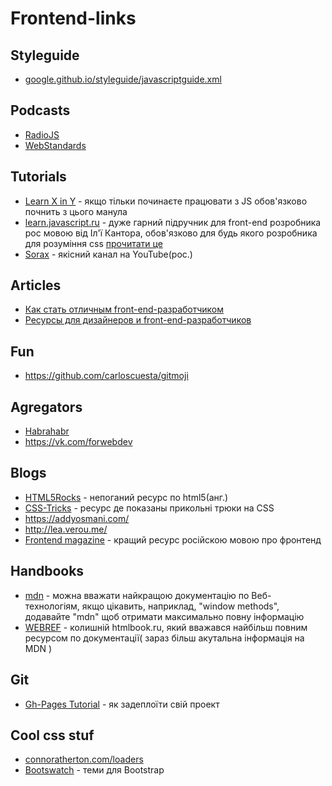 # Frontend-links
## Styleguide
* [google.github.io/styleguide/javascriptguide.xml](https://google.github.io/styleguide/javascriptguide.xml)

## Podcasts
* [RadioJS](https://radiojs.ru/)
* [WebStandards](https://soundcloud.com/web-standards)

## Tutorials
* [Learn X in Y](http://learnxinyminutes.com/docs/ru-ru/javascript-ru/) - якщо тільки починаєте працювати з JS обов'язково почнить з цього манула
* [learn.javascript.ru](//learn.javascript.ru) - дуже гарний підручник для front-end розробника рос мовою від Іл'ї Кантора, обов'язково для будь якого розробника для розуміння css [прочитати це](http://learn.javascript.ru/css-for-js)
* [Sorax](//www.youtube.com/user/ArtSorax) - якісний канал на YouTube(рос.)

## Articles

* [Как стать отличным front-end-разработчиком](https://habrahabr.ru/company/friifond/blog/293936/)
* [Ресурсы для дизайнеров и front-end-разработчиков](https://habrahabr.ru/company/it-grad/blog/272387/)

## Fun

* https://github.com/carloscuesta/gitmoji

## Agregators
* [Habrahabr](https://habrahabr.ru/posts/frontend/)
* https://vk.com/forwebdev

## Blogs
* [HTML5Rocks](http://www.html5rocks.com) - непоганий ресурс по html5(анг.)
* [CSS-Tricks](https://css-tricks.com/) - ресурс де показаны прикольні трюки на CSS
* https://addyosmani.com/
* http://lea.verou.me/
* [Frontend magazine](//frontender.info/) - кращий ресурс російскою мовою про фронтенд

## Handbooks
* [mdn](//developer.mozilla.org/ru/) - можна вважати найкращою документацію по Веб-технологіям, якщо цікавить, наприклад, "window methods", додавайте "mdn" щоб отримати максимально повну інформацію
* [WEBREF](//webref.ru) - колишній htmlbook.ru, який вважався найбільш повним ресурсом по документації( зараз більш акутальна інформація на MDN )

## Git
* [Gh-Pages Tutorial](https://www.thinkful.com/learn/a-guide-to-using-github-pages/) - як задеплоїти свій проект

## Cool css stuf
* [connoratherton.com/loaders](https://connoratherton.com/loaders)
* [Bootswatch](https://bootswatch.com/) - теми для Bootstrap

